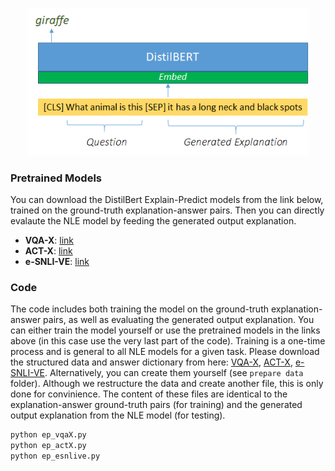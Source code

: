 <p align="center">
<img src="ep.png" width="450"/>
  </p>

### Pretrained Models 
You can download the DistilBert Explain-Predict models from the link below, trained on the ground-truth explanation-answer pairs. Then you can directly evalaute the NLE model by feeding the generated output explanation.
<br>
- **VQA-X**: [link](https://drive.google.com/drive/folders/1dN2VLOcrSAxSaAzKqLou6ahizZscc9bw?usp=sharing)<br>
- **ACT-X**: [link](https://drive.google.com/drive/folders/1a8yMW-vSGiQnDUJmVgXxKxs9BV_l5WWN?usp=sharing)<br>
- **e-SNLI-VE**: [link](https://drive.google.com/drive/folders/1gjGpxWud6Jl3Zy-vo_uiReC_RBTGcPKq?usp=sharing)<br>

### Code
The code includes both training the model on the ground-truth explanation-answer pairs, as well as evaluating the generated output explanation. You can either train the model yourself or use the pretrained models in the links above (in this case use the very last part of the code). Training is a one-time process and is general to all NLE models for a given task. Please download the structured data and answer dictionary from here: [VQA-X](https://drive.google.com/drive/folders/1y90PPjP2bz2y5djH0tg9cvr1mIJ7hw-o?usp=sharing), [ACT-X](https://drive.google.com/drive/folders/1AGpMqc052IYfKCuan5CPpMb86LdOenRF?usp=sharing), [e-SNLI-VE](https://drive.google.com/drive/folders/1mABE8eTn6KUeVjAoPEEUxkoPuKVdhlET?usp=sharing). Alternatively, you can create them yourself (see `prepare data` folder). Although we restructure the data and create another file, this is only done for convinience. The content of these files are identical to the explanation-answer ground-truth pairs (for training) and the generated output explanation from the NLE model (for testing).

```bash
python ep_vqaX.py
python ep_actX.py
python ep_esnlive.py
```
